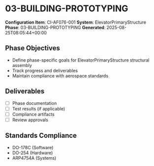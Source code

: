 # 03-BUILDING-PROTOTYPING

**Configuration Item**: CI-AF076-001
**System**: ElevatorPrimaryStructure
**Phase**: 03-BUILDING-PROTOTYPING
**Generated**: 2025-08-25T08:05:44+00:00

## Phase Objectives
- Define phase-specific goals for ElevatorPrimaryStructure structural assembly
- Track progress and deliverables
- Maintain compliance with aerospace standards

## Deliverables
- [ ] Phase documentation
- [ ] Test results (if applicable)
- [ ] Compliance artifacts
- [ ] Review approvals

## Standards Compliance
- DO-178C (Software)
- DO-254 (Hardware)
- ARP4754A (Systems)

